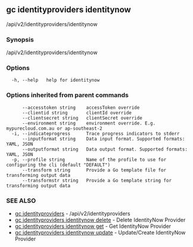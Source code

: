 ## gc identityproviders identitynow

/api/v2/identityproviders/identitynow

### Synopsis

/api/v2/identityproviders/identitynow

### Options

```
  -h, --help   help for identitynow
```

### Options inherited from parent commands

```
      --accesstoken string    accessToken override
      --clientid string       clientId override
      --clientsecret string   clientSecret override
      --environment string    environment override. E.g. mypurecloud.com.au or ap-southeast-2
  -i, --indicateprogress      Trace progress indicators to stderr
      --inputformat string    Data input format. Supported formats: YAML, JSON
      --outputformat string   Data output format. Supported formats: YAML, JSON
  -p, --profile string        Name of the profile to use for configuring the cli (default "DEFAULT")
      --transform string      Provide a Go template file for transforming output data
      --transformstr string   Provide a Go template string for transforming output data
```

### SEE ALSO

* [gc identityproviders](gc_identityproviders.html)	 - /api/v2/identityproviders
* [gc identityproviders identitynow delete](gc_identityproviders_identitynow_delete.html)	 - Delete IdentityNow Provider
* [gc identityproviders identitynow get](gc_identityproviders_identitynow_get.html)	 - Get IdentityNow Provider
* [gc identityproviders identitynow update](gc_identityproviders_identitynow_update.html)	 - Update/Create IdentityNow Provider


